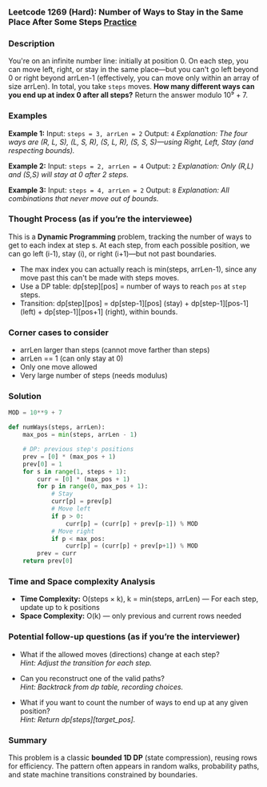 ### Leetcode 1269 (Hard): Number of Ways to Stay in the Same Place After Some Steps [Practice](https://leetcode.com/problems/number-of-ways-to-stay-in-the-same-place-after-some-steps)

### Description  
You're on an infinite number line: initially at position 0. On each step, you can move left, right, or stay in the same place—but you can't go left beyond 0 or right beyond arrLen-1 (effectively, you can move only within an array of size arrLen). In total, you take `steps` moves. **How many different ways can you end up at index 0 after all steps?** Return the answer modulo 10⁹ + 7.

### Examples  
**Example 1:**
Input: `steps = 3, arrLen = 2`
Output: `4`
*Explanation: The four ways are (R, L, S), (L, S, R), (S, L, R), (S, S, S)—using Right, Left, Stay (and respecting bounds).* 

**Example 2:**
Input: `steps = 2, arrLen = 4`
Output: `2`
*Explanation: Only (R,L) and (S,S) will stay at 0 after 2 steps.*

**Example 3:**
Input: `steps = 4, arrLen = 2`
Output: `8`
*Explanation: All combinations that never move out of bounds.*

### Thought Process (as if you’re the interviewee)  
This is a **Dynamic Programming** problem, tracking the number of ways to get to each index at step s. At each step, from each possible position, we can go left (i-1), stay (i), or right (i+1)—but not past boundaries. 
- The max index you can actually reach is min(steps, arrLen-1), since any move past this can't be made with steps moves.
- Use a DP table: dp[step][pos] = number of ways to reach `pos` at `step` steps.
- Transition: dp[step][pos] = dp[step-1][pos] (stay) + dp[step-1][pos-1] (left) + dp[step-1][pos+1] (right), within bounds.

### Corner cases to consider  
- arrLen larger than steps (cannot move farther than steps)
- arrLen == 1 (can only stay at 0)
- Only one move allowed
- Very large number of steps (needs modulus)

### Solution

```python
MOD = 10**9 + 7

def numWays(steps, arrLen):
    max_pos = min(steps, arrLen - 1)

    # DP: previous step's positions
    prev = [0] * (max_pos + 1)
    prev[0] = 1
    for s in range(1, steps + 1):
        curr = [0] * (max_pos + 1)
        for p in range(0, max_pos + 1):
            # Stay
            curr[p] = prev[p]
            # Move left
            if p > 0:
                curr[p] = (curr[p] + prev[p-1]) % MOD
            # Move right
            if p < max_pos:
                curr[p] = (curr[p] + prev[p+1]) % MOD
        prev = curr
    return prev[0]
```

### Time and Space complexity Analysis  
- **Time Complexity:** O(steps × k), k = min(steps, arrLen) — For each step, update up to k positions
- **Space Complexity:** O(k) — only previous and current rows needed

### Potential follow-up questions (as if you’re the interviewer)  
- What if the allowed moves (directions) change at each step?  
  *Hint: Adjust the transition for each step.*

- Can you reconstruct one of the valid paths?  
  *Hint: Backtrack from dp table, recording choices.*

- What if you want to count the number of ways to end up at any given position?  
  *Hint: Return dp[steps][target_pos].*

### Summary
This problem is a classic **bounded 1D DP** (state compression), reusing rows for efficiency. The pattern often appears in random walks, probability paths, and state machine transitions constrained by boundaries.
